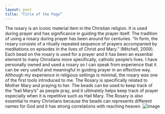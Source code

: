 ```yaml
---
layout: post
title: "Title of the Page”
---
```

The rosary is an iconic material item in the Christian religion. It is used during prayer and has significance in guiding the prayer itself. The tradition of using a rosary during prayer has been around for centuries. “In form, the rosary consists of a ritually repeated sequence of prayers accompanied by meditations on episodes in the lives of Christ and Mary.” (Mitchell, 2009). Each bead on the rosary is used for a prayer and it has been an essential element to many Christians more specifically, catholic people’s lives. I have personally owned and used a rosary so I can speak from experience that it can be very useful and meaningful in guiding prayer in an effective way. Although my experience in religious settings is minimal, the rosary was one of the first tools introduced to me. The Rosary is specifically related to Mother Mary and praying to her. The beads can be used to keep track of the “hail Mary’s” as people pray, and it ultimately helps keep track of prayer especially when it is repetitive such as Hail Mary. The Rosary is also essential to many Christians because the beads can represents different names for God and it has strong correlations with reaching heaven. ![image](https://github.com/user-attachments/assets/67035a8a-542b-4237-abee-e865cf6d4b57)

